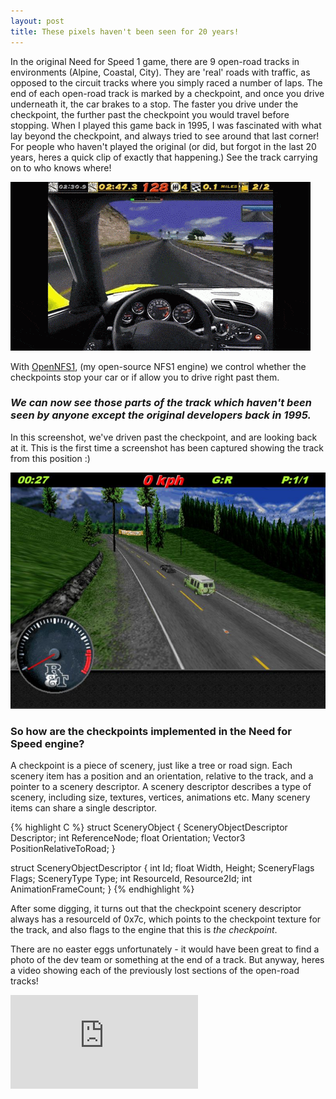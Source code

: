 ```yaml
---
layout: post
title: These pixels haven't been seen for 20 years!
---
```


In the original Need for Speed 1 game, there are 9 open-road tracks in environments (Alpine, Coastal, City). They are 'real' roads with traffic, as opposed to the circuit tracks where you simply raced a number of laps. The end of each open-road track is marked by a checkpoint, and once you drive underneath it, the car brakes to a stop. The faster you drive under the checkpoint, the further past the checkpoint you would travel before stopping.  When I played this game back in 1995, I was fascinated with what lay beyond the checkpoint, and always tried to see around that last corner! For people who haven't played the original (or did, but forgot in the last 20 years, heres a quick clip of exactly that happening.)  See the track carrying on to who knows where!

![](/img/opennfs1/original-checkpoint.gif)

With [OpenNFS1](http://1amstudios.com/projects/opennfs1), (my open-source NFS1 engine) we control whether the checkpoints stop your car or if allow you to drive right past them. 


### _We can now see those parts of the track which haven't been seen by anyone except the original developers back in 1995._

In this screenshot, we've driven past the checkpoint, and are looking back at it. This is the first time a screenshot has been captured showing the track from this position :)

![](/img/opennfs1/past-checkpoint-looking-back.jpg)

### So how are the checkpoints implemented in the Need for Speed engine? ###

A checkpoint is a piece of scenery, just like a tree or road sign.  Each scenery item has a position and an orientation, relative to the track, and a pointer to a scenery descriptor. A scenery descriptor describes a type of scenery, including size, textures, vertices, animations etc. Many scenery items can share a single descriptor. 

{% highlight C %}
struct SceneryObject
{
	SceneryObjectDescriptor Descriptor;
	int ReferenceNode;
	float Orientation;
	Vector3 PositionRelativeToRoad;
}

struct SceneryObjectDescriptor
{
	int Id;
	float Width, Height;
	SceneryFlags Flags;
	SceneryType Type;
	int ResourceId, Resource2Id;
	int AnimationFrameCount;
}
{% endhighlight %}

After some digging, it turns out that the checkpoint scenery descriptor always has a resourceId of 0x7c, which points to the checkpoint texture for the track, and also flags to the engine that this is _the checkpoint_.

There are no easter eggs unfortunately - it would have been great to find a photo of the dev team or something at the end of a track. But anyway, heres a video showing each of the previously lost sections of the open-road tracks!

<div class="video"><div class="videowrapper"><iframe src="http://www.youtube.com/embed/Xfv_UrDq-As?rel=0" frameborder="0" allowfullscreen></iframe>
</div></div>
